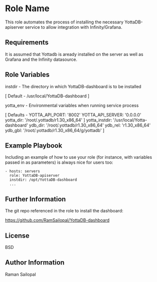 Role Name
=========

This role automates the process of installing the necessary YottaDB-apiserver service to allow integration with Infinity/Grafana.

Requirements
------------

It is assumed that Yottadb is aready installed on the server as well as Grafana and the Infinity datasource.

Role Variables
--------------

instdir - The directory in which YottaDB-dashboard is to be installed

[ Default - /usr/local/YottaDB-dashboard ]


yotta_env - Environmental variables when running service process

[ Defaults - 
       YOTTA_API_PORT: '8002'
       YOTTA_API_SERVER: '0.0.0.0'
       yotta_dir: '/root/.yottadb/r1.30_x86_64' ]
       yotta_instdir: '/usr/local/Yotta-dashboard'
       ydb_dir: '/root/.yottadb/r1.30_x86_64'
       ydb_rel: 'r1.30_x86_64'
       ydb_gbl: '/root/.yottadb/r1.30_x86_64/g/yottadb' ]

Example Playbook
----------------

Including an example of how to use your role (for instance, with variables passed in as parameters) is always nice for users too:

    - hosts: servers
      role: YottaDB-apiserver
      instdir: /opt/YottaDB-dashboard
      ...

Further Information
-------------------

The git repo referenced in the role to install the dashboard:

https://github.com/RamSailopal/YottaDB-dashboard

License
-------

BSD

Author Information
------------------

Raman Sailopal
